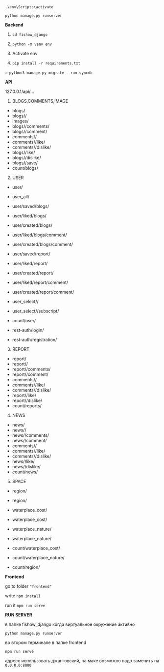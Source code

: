 `.\env\Scripts\activate`

`python manage.py runserver`

**Backend**

1. `cd fishow_django`

2. `python -m venv env`

3. Activate env

4. `pip install -r requirements.txt`

~ `python3 manage.py migrate --run-syncdb`

**API**

127.0.0.1/api/...

1. BLOGS,COMMENTS,IMAGE
* blogs/
* blogs/<slug>/
* images/
* blogs/<slug>/comments/
* blogs/<slug>/comment/
* comments/<int>/
* comments/<int>/like/
* comments/<int>/dislike/
* blogs/<slug>/like/
* blogs/<slug>/dislike/
* blogs/<slug>/save/
* count/blogs/

2. USER
* user/
* user_all/
* user/saved/blogs/
* user/liked/blogs/
* user/created/blogs/
* user/liked/blogs/comment/
* user/created/blogs/comment/
* user/saved/report/
* user/liked/report/
* user/created/report/
* user/liked/report/comment/
* user/created/report/comment/
* user_select/<username>/
* user_select/<username>/subscript/
* count/user/

* rest-auth/login/
* rest-auth/registration/

3. REPORT
* report/
* report/<slug>/
* report/<slug>/comments/
* report/<slug>/comment/
* comments/<int>/
* comments/<int>/like/
* comments/<int>/dislike/
* report/<slug>/like/
* report/<slug>/dislike/
* count/reports/

4. NEWS
* news/
* news/<slug>/
* news/<slug>/comments/
* news/<slug>/comment/
* comments/<int>/
* comments/<int>/like/
* comments/<int>/dislike/
* news/<slug>/like/
* news/<slug>/dislike/
* count/news/

5. SPACE
* region/
* region/<slug>
* waterplace_cost/
* waterplace_cost/<slug>
* waterplace_nature/
* waterplace_nature/<slug>

* count/waterplace_cost/
* count/waterplace_nature/
* count/region/


**Frontend** 

go to folder `"frontend"`

write `npm install`

run it `npm run serve`

**RUN SERVER**

в папке fishow_django когда виртуальное окружение активно

`python manage.py runserver`

во втором терминале в папке frontend

`npm run serve`

адресс использовать джанговский, на маке возможно надо заменить на `0.0.0.0:8000`




